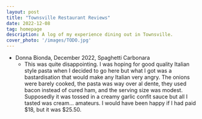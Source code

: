 ```yaml
---
layout: post
title: "Townsville Restaurant Reviews"
date: 2022-12-08
tag: homepage
description: A log of my experience dining out in Townsville.
cover_photo: '/images/TODO.jpg'
---
```


- Donna Bionda, December 2022, Spaghetti Carbonara
  - This was quite disappointing. I was hoping for good quality Italian style pasta when I decided to go here but what I got was a bastardisation that would make any Italian very angry. The onions were barely cooked, the pasta was way over al dente, they used bacon instead of cured ham, and the serving size was modest. Supposedly it was tossed in a creamy garlic confit sauce but all I tasted was cream... amateurs. I would have been happy if I had paid $18, but it was $25.50.
